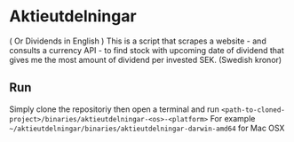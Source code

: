 # Aktieutdelningar
( Or Dividends in English )
This is a script that scrapes a website - and consults a currency API - to find stock with upcoming date of dividend that gives me the most amount of dividend per invested SEK. (Swedish kronor)

## Run
Simply clone the repositoriy then open a terminal and run `<path-to-cloned-project>/binaries/aktieutdelningar-<os>-<platform>`
For example `~/aktieutdelningar/binaries/aktieutdelningar-darwin-amd64` for Mac OSX